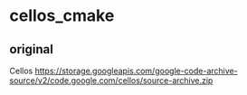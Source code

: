 # cellos_cmake

## original
Cellos
https://storage.googleapis.com/google-code-archive-source/v2/code.google.com/cellos/source-archive.zip


